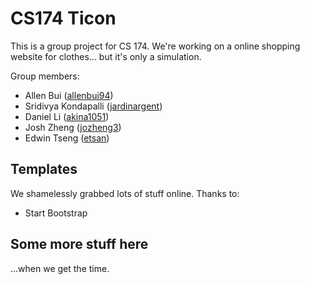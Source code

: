 # CS174 Ticon
This is a group project for CS 174. We're working on a online shopping website for clothes... but it's only a simulation.

Group members:
* Allen Bui ([allenbui94](https://github.com/allenbui94))
* Sridivya Kondapalli ([jardinargent](https://github.com/jardinargent))
* Daniel Li ([akina1051](https://github.com/akina1051))
* Josh Zheng ([jozheng3](https://github.com/jozheng3))
* Edwin Tseng ([etsan](https://github.com/etsan))

## Templates
We shamelessly grabbed lots of stuff online. Thanks to:
* Start Bootstrap

## Some more stuff here
...when we get the time.
